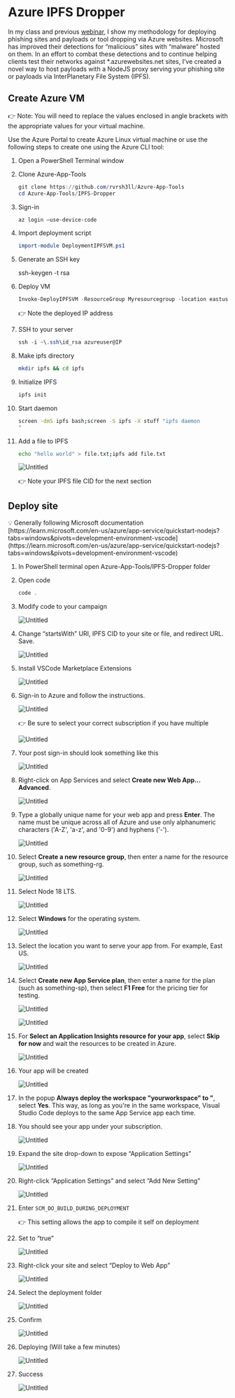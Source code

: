 # Azure IPFS Dropper

In my class and previous [webinar](https://enterpriseattack.futuresec.io/initial-access/enterprise-attack-payload-delivery-webcast), I show my methodology for deploying phishing sites and payloads or tool dropping via Azure websites. Microsoft has improved their detections for “malicious” sites with “malware” hosted on them. In an effort to combat these detections and to continue helping clients test their networks against *.azurewebsites.net sites, I’ve created a novel way to host payloads with a NodeJS proxy serving your phishing site or payloads via InterPlanetary File System (IPFS).

## Create Azure VM

<aside>
👉 Note: You will need to replace the values enclosed in angle brackets with the appropriate values for your virtual machine.

</aside>

Use the Azure Portal to create Azure Linux virtual machine or use the following steps to create one  using the Azure CLI tool:

1. Open a PowerShell Terminal window
2. Clone Azure-App-Tools
    
    ```powershell
    git clone https://github.com/rvrsh3ll/Azure-App-Tools
    cd Azure-App-Tools/IPFS-Dropper
    ```
    
3. Sign-in
    
    ```powershell
    az login —use-device-code
    ```
    
4. Import deployment script
    
    ```powershell
    import-module DeploymentIPFSVM.ps1
    ```
    
5. Generate an SSH key
    
    ssh-keygen -t rsa
    
6. Deploy VM
    
    ```powershell
    Invoke-DeployIPFSVM -ResourceGroup Myresourcegroup -location eastus -vmName ipfsserver -vmPublicDNSName myipfsvm -pubKey C:\Users\User\.ssh\id_rsa.pub
    ```
    
    <aside>
    👉 Note the deployed IP address
    
    </aside>
    
7. SSH to your server
    
    ```powershell
    ssh -i ~\.ssh\id_rsa azureuser@IP
    ```
    
8. Make ipfs directory
    
    ```bash
    mkdir ipfs && cd ipfs
    ```
    
9. Initialize IPFS
    
    ```bash
    ipfs init
    ```
    
10. Start daemon
    
    ```bash
    screen -dmS ipfs bash;screen -S ipfs -X stuff "ipfs daemon
    "
    ```
    
11. Add a file to IPFS
    
    ```bash
    echo "hello world" > file.txt;ipfs add file.txt
    ```
    
    ![Untitled](./azure_ipfs_dropper/Untitled.png)
    
    <aside>
    👉 Note your IPFS file CID for the next section
    
    </aside>
    

## Deploy site

<aside>
💡 Generally following Microsoft documentation [https://learn.microsoft.com/en-us/azure/app-service/quickstart-nodejs?tabs=windows&pivots=development-environment-vscode](https://learn.microsoft.com/en-us/azure/app-service/quickstart-nodejs?tabs=windows&pivots=development-environment-vscode)

</aside>

1. In PowerShell terminal open Azure-App-Tools/IPFS-Dropper folder
2. Open code
    
    ```powershell
    code .
    ```
    
3. Modify code to your campaign
    
    ![Untitled](./azure_ipfs_dropper/Untitled%201.png)
    
4. Change “startsWith” URI, IPFS CID to your site or file, and redirect URL. Save.
    
    ![Untitled](./azure_ipfs_dropper/Untitled%202.png)
    
5. Install VSCode Marketplace Extensions
    
    ![Untitled](./azure_ipfs_dropper/Untitled%203.png)
    
6. Sign-in to Azure and follow the instructions.
    
    ![Untitled](./azure_ipfs_dropper/Untitled%204.png)
    
    <aside>
    👉 Be sure to select your correct subscription if you have multiple
    
    </aside>
    
    ![Untitled](./azure_ipfs_dropper/Untitled%205.png)
    
7. Your post sign-in should look something like this
    
    ![Untitled](./azure_ipfs_dropper/Untitled%206.png)
    
8. Right-click on App Services and select **Create new Web App... Advanced**.
    
    ![Untitled](./azure_ipfs_dropper/Untitled%207.png)
    
9. Type a globally unique name for your web app and press **Enter**. The name must be unique across all of Azure and use only alphanumeric characters ('A-Z', 'a-z', and '0-9') and hyphens ('-').
    
    ![Untitled](./azure_ipfs_dropper/Untitled%208.png)
    
10. Select **Create a new resource group**, then enter a name for the resource group, such as something-rg.
    
    ![Untitled](./azure_ipfs_dropper/Untitled%209.png)
    
11. Select Node 18 LTS.
    
    ![Untitled](./azure_ipfs_dropper/Untitled%2010.png)
    
12. Select **Windows** for the operating system.
    
    ![Untitled](./azure_ipfs_dropper/Untitled%2011.png)
    
13. Select the location you want to serve your app from. For example, East US.
    
    ![Untitled](./azure_ipfs_dropper/Untitled%2012.png)
    
14. Select **Create new App Service plan**, then enter a name for the plan (such as something-sp), then select **F1 Free** for the pricing tier for testing.
    
    ![Untitled](./azure_ipfs_dropper/Untitled%2013.png)
    
    ![Untitled](./azure_ipfs_dropper/Untitled%2014.png)
    
15. For **Select an Application Insights resource for your app**, select **Skip for now** and wait the resources to be created in Azure.
    
    ![Untitled](./azure_ipfs_dropper/Untitled%2015.png)
    
16. Your app will be created
    
    ![Untitled](./azure_ipfs_dropper/Untitled%2016.png)
    
17. In the popup **Always deploy the workspace "yourworkspace" to <app-name>"**, select **Yes**. This way, as long as you're in the same workspace, Visual Studio Code deploys to the same App Service app each time.
18. You should see your app under your subscription.
    
    ![Untitled](./azure_ipfs_dropper/Untitled%2017.png)
    
19. Expand the site drop-down to expose “Application Settings”
    
    ![Untitled](./azure_ipfs_dropper/Untitled%2018.png)
    
20. Right-click “Application Settings” and select “Add New Setting”
    
    ![Untitled](./azure_ipfs_dropper/Untitled%2019.png)
    
21. Enter `SCM_DO_BUILD_DURING_DEPLOYMENT`
    
    <aside>
    👉 This setting allows the app to compile it self on deployment
    
    </aside>
    
22. Set to “true”
    
    ![Untitled](./azure_ipfs_dropper/Untitled%2020.png)
    
23. Right-click your site and select “Deploy to Web App”
    
    ![Untitled](./azure_ipfs_dropper/Untitled%2021.png)
    
24. Select the deployment folder
    
    ![Untitled](./azure_ipfs_dropper/Untitled%2022.png)
    
25. Confirm
    
    ![Untitled](./azure_ipfs_dropper/Untitled%2023.png)
    
26. Deploying (Will take a few minutes)
    
    ![Untitled](./azure_ipfs_dropper/Untitled%2024.png)
    
27. Success
    
    ![Untitled](./azure_ipfs_dropper/Untitled%2025.png)